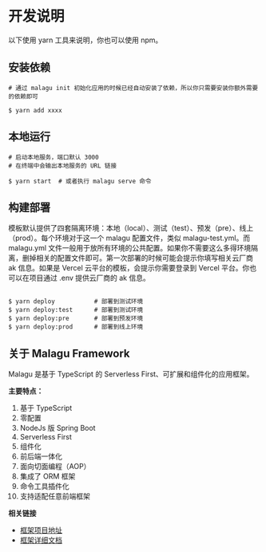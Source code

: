# 开发说明

以下使用 yarn 工具来说明，你也可以使用 npm。

## 安装依赖

```shell
# 通过 malagu init 初始化应用的时候已经自动安装了依赖，所以你只需要安装你额外需要的依赖即可

$ yarn add xxxx
```

## 本地运行

```shell
# 启动本地服务，端口默认 3000
# 在终端中会输出本地服务的 URL 链接

$ yarn start  # 或者执行 malagu serve 命令
```

## 构建部署

模板默认提供了四套隔离环境：本地（local）、测试（test）、预发（pre）、线上（prod）。每个环境对于这一个 malagu 配置文件，类似 malagu-test.yml。而 malagu.yml 文件一般用于放所有环境的公共配置。如果你不需要这么多得环境隔离，删掉相关的配置文件即可。第一次部署的时候可能会提示你填写相关云厂商 ak 信息。如果是 Vercel 云平台的模板，会提示你需要登录到 Vercel 平台。你也可以在项目通过 .env 提供云厂商的 ak 信息。

```shell

$ yarn deploy           # 部署到测试环境
$ yarn deploy:test      # 部署到测试环境
$ yarn deploy:pre       # 部署到预发环境
$ yarn deploy:prod      # 部署到线上环境

```

## 关于 Malagu Framework

Malagu 是基于 TypeScript 的 Serverless First、可扩展和组件化的应用框架。

**主要特点：**

1. 基于 TypeScript
1. 零配置
1. NodeJs 版 Spring Boot
1. Serverless First
1. 组件化
1. 前后端一体化
1. 面向切面编程（AOP）
1. 集成了 ORM 框架
1. 命令工具插件化
1. 支持适配任意前端框架

**相关链接**

* [框架项目地址](https://github.com/cellbang/malagu)
* [框架详细文档](https://www.yuque.com/cellbang/malagu)
